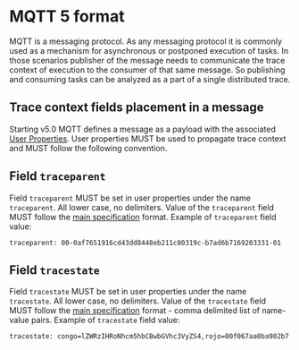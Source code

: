 # MQTT 5 format

MQTT is a messaging protocol. As any messaging protocol it is commonly used as a
mechanism for asynchronous or postponed execution of tasks. In those scenarios
publisher of the message needs to communicate the trace context of execution to
the consumer of that same message. So publishing and consuming tasks can be
analyzed as a part of a single distributed trace.

## Trace context fields placement in a message

Starting v5.0 MQTT defines a message as a payload with the associated [User
Properties](http://docs.oasis-open.org/mqtt/mqtt/v5.0/cos01/mqtt-v5.0-cos01.html#_Toc514847989).
User properties MUST be used to propagate trace context and MUST follow the
following convention.

## Field `traceparent`

Field `traceparent` MUST be set in user properties under the name `traceparent`.
All lower case, no delimiters. Value of the `traceparent` field MUST follow the
[main specification](index.html) format. Example of `traceparent` field value:

``` http
traceparent: 00-0af7651916cd43dd8448eb211c80319c-b7ad6b7169203331-01
```

## Field `tracestate`

Field `tracestate` MUST be set in user properties under the name `tracestate`.
All lower case, no delimiters. Value of the `tracestate` field MUST follow the
[main specification](index.html) format - comma delimited list of name-value
pairs. Example of `tracestate` field value:

``` http
tracestate: congo=lZWRzIHRoNhcm5hbCBwbGVhc3VyZS4,rojo=00f067aa0ba902b7
```